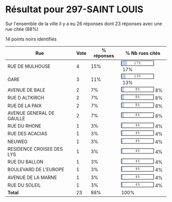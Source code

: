 # Résultat pour 297-SAINT LOUIS

Sur l'ensemble de la ville il y a eu 26 réponses dont 23 réponses avec une rue citée (88%)

14 points noirs identifiés

| Rue | Vote | % réponses | % Nb rues cités|
|-----|------|------------|----------------|
| RUE DE MULHOUSE | 4 | 15% | <img src="../../img/bar_17.gif" />&nbsp;17%|
| GARE | 3 | 11% | <img src="../../img/bar_13.gif" />&nbsp;13%|
| AVENUE DE BALE | 2 | 7% | <img src="../../img/bar_8.gif" />&nbsp;8%|
| RUE D ALTKIRCH | 2 | 7% | <img src="../../img/bar_8.gif" />&nbsp;8%|
| RUE DE LA PAIX | 2 | 7% | <img src="../../img/bar_8.gif" />&nbsp;8%|
| AVENUE GENERAL DE GAULLE | 2 | 7% | <img src="../../img/bar_8.gif" />&nbsp;8%|
| RUE DU RHONE | 1 | 3% | <img src="../../img/bar_4.gif" />&nbsp;4%|
| RUE DES ACACIAS | 1 | 3% | <img src="../../img/bar_4.gif" />&nbsp;4%|
| NEUWEG | 1 | 3% | <img src="../../img/bar_4.gif" />&nbsp;4%|
| RESIDENCE CROISEE  DES  LYS | 1 | 3% | <img src="../../img/bar_4.gif" />&nbsp;4%|
| RUE DU BALLON | 1 | 3% | <img src="../../img/bar_4.gif" />&nbsp;4%|
| BOULEVARD DE L'EUROPE | 1 | 3% | <img src="../../img/bar_4.gif" />&nbsp;4%|
| AVENUE DE LA MARNE | 1 | 3% | <img src="../../img/bar_4.gif" />&nbsp;4%|
| RUE DU SOLEIL | 1 | 3% | <img src="../../img/bar_4.gif" />&nbsp;4%|
| **Total** | 23 | 88% | 100%|
